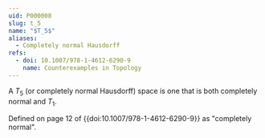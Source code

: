 ```yaml
---
uid: P000008
slug: t_5
name: "$T_5$"
aliases:
  - Completely normal Hausdorff
refs:
  - doi: 10.1007/978-1-4612-6290-9
    name: Counterexamples in Topology
---
```

A $T_5$ (or completely normal Hausdorff) space is one that is both completely
normal and $T_1$.

Defined on page 12 of {{doi:10.1007/978-1-4612-6290-9}} as "completely normal".
